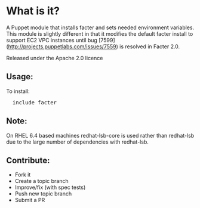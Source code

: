 What is it?
===========

A Puppet module that installs facter and sets needed environment variables.
This module is slightly different in that it modifies the default facter 
install to support EC2 VPC instances until bug [7599] (http://projects.puppetlabs.com/issues/7559) is resolved
in Facter 2.0.

Released under the Apache 2.0 licence

Usage:
------

To install:
<pre>
  include facter
</pre>

Note:
-----
On RHEL 6.4 based machines redhat-lsb-core is used rather than redhat-lsb
due to the large number of dependencies with redhat-lsb.

Contribute:
-----------
* Fork it
* Create a topic branch
* Improve/fix (with spec tests)
* Push new topic branch
* Submit a PR
